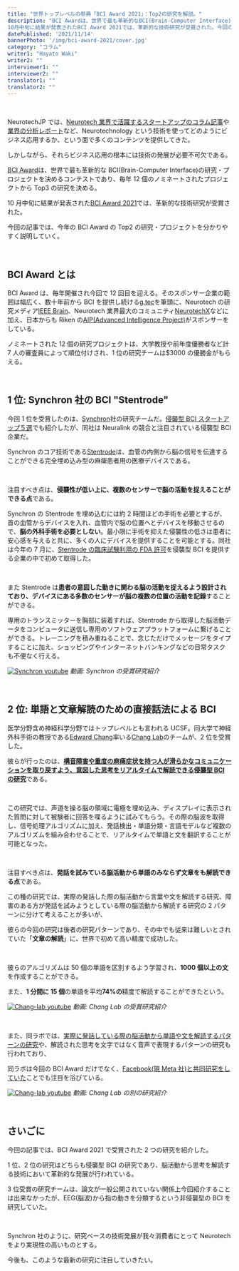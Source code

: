 ```yaml
---
title: "世界トップレベルの祭典「BCI Award 2021」：Top2の研究を解説。"
description: "BCI Awardは、世界で最も革新的なBCI(Brain-Computer Interface)の研究・プロジェクトを決めるコンテストであり、毎年12個のノミネートされたプロジェクトからTop3の研究を決める。
10月中旬に結果が発表されたBCI Award 2021では、革新的な技術研究が受賞された。今回の記事では、今年のBCI AwardのTop2の研究・プロジェクトを分かりやすく説明していく。"
datePublished: '2021/11/14'
bannerPhoto: '/img/bci-award-2021/cover.jpg'
category: "コラム"
writer1: "Hayato Waki"
writer2: ""
interviewer1: ""
interviewer2: ""
translator1: ""
translator2: ""
---
```


&nbsp;

NeurotechJP では、[Neurotech 業界で活躍するスタートアップのコラム記事](https://neurotechjp.com/jp/blog/)や[業界の分析レポート](https://neurotechjp.com/jp/slides/)など、Neurotechnology という技術を使ってどのようにビジネス応用するか、という面で多くのコンテンツを提供してきた。

しかしながら、それらビジネス応用の根本には技術の発展が必要不可欠である。

[BCI Award](https://www.bci-award.com/Home)は、世界で最も革新的な BCI(Brain-Computer Interface)の研究・プロジェクトを決めるコンテストであり、毎年 12 個のノミネートされたプロジェクトから Top3 の研究を決める。

10 月中旬に結果が発表された[BCI Award 2021](https://www.bci-award.com/2021)では、革新的な技術研究が受賞された。

今回の記事では、今年の BCI Award の Top2 の研究・プロジェクトを分かりやすく説明していく。

&nbsp;

## BCI Award とは

BCI Award は、毎年開催され今回で 12 回目を迎える。そのスポンサー企業の範囲は幅広く、数十年前から BCI を提供し続ける[g.tec](https://www.gtec.at/)を筆頭に、Neurotech の研究メディア[IEEE Brain](https://brain.ieee.org/)、Neurotech 業界最大のコミュニティ[NeurotechX](http://neurotechx.com/)などに加え、日本からも Riken の[AIP(Advanced Intelligence Project)](https://aip.riken.jp/)がスポンサーをしている。

ノミネートされた 12 個の研究プロジェクトは、大学教授や前年度優勝者など計 7 人の審査員によって順位付けされ、1 位の研究チームは$3000 の優勝金がもらえる。

&nbsp;

## 1 位: Synchron 社の BCI "Stentrode"

今回 1 位を受賞したのは、[Synchron](https://synchron.com/)社の研究チームだ。[侵襲型 BCI スタートアップ５選](https://neurotechjp.com/jp/blog/5-startups-invasive-bci/)でも紹介したが、同社は Neuralink の競合と注目されている侵襲型 BCI 企業だ。

Synchron のコア技術である[Stentrode](https://synchron.com/stentrode)は、血管の内側から脳の信号を伝達することができる完全埋め込み型の麻痺患者用の医療デバイスである。

&nbsp;

注目すべき点は、**侵襲性が低い上に、複数のセンサーで脳の活動を捉えることができる点**である。

Synchron の Stentrode を埋め込むには約 2 時間ほどの手術を必要とするが、首の血管からデバイスを入れ、血管内で脳の位置へとデバイスを移動させるので、**脳の外科手術を必要としない**。最小限に手術を抑えた侵襲性の低さは患者に安心感を与えると共に、多くの人にデバイスを提供することを可能とする。同社は今年の 7 月に、[Stentrode の臨床試験利用の FDA 許可](https://www.businesswire.com/news/home/20210728005305/en/Synchron-Receives-Green-Light-From-FDA-to-Begin-Breakthrough-Trial-of-Implantable-Brain-Computer-Interface-in-US)を侵襲型 BCI を提供する企業の中で初めて取得した。

&nbsp;

また Stentrode は**患者の意図した動きに関わる脳の活動を捉えるよう設計されており、デバイスにある多数のセンサーが脳の複数の位置の活動を記録**することができる。

専用のトランスミッターを胸部に装着すれば、Stentrode から取得した脳活動データをコンピュータに送信し専用のソフトウェアプラットフォームに繋げることができる。トレーニングを積み重ねることで、念じただけでメッセージをタイプすることに加え、ショッピングやインターネットバンキングなどの日常タスクも不便なく行える。

[![Synchron youtube](https://neurotechjp.com/img/bci-award-2021/synchron.jpg)](https://youtu.be/7Yo8VlMoJPU)
_動画: Synchron の受賞研究紹介_

&nbsp;

## 2 位: 単語と文章解読のための直接話法による BCI

医学分野含め神経科学分野ではトップレベルとも言われる UCSF。同大学で神経外科手術の教授である[Edward Chang](https://profiles.ucsf.edu/edward.chang)率いる[Chang Lab](http://changlab.ucsf.edu/)のチームが、2 位を受賞した。

彼らが行ったのは、[**構音障害や重度の麻痺症状を持つ人が滑らかなコミュニケーションを取り戻すよう、意図した思考をリアルタイムで解読できる侵襲型 BCI の研究**](https://www.nejm.org/doi/full/10.1056/NEJMoa2027540)である。

&nbsp;

この研究では、声道を操る脳の領域に電極を埋め込み、ディスプレイに表示された質問に対して被験者に回答を喋るように試みてもらう。その際の脳波を取得し、信号処理アルゴリズムに加え、発話検出・単語分類・言語モデルなど複数のアルゴリズムを組み合わせることで、リアルタイムで単語と文を翻訳することが可能となった。

&nbsp;

注目すべき点は、**発話を試みている脳活動から単語のみならず文章をも解読できる点**である。

この種の研究では、実際の発話した際の脳活動から言葉や文を解読する研究、障害のある方が発話を試みようとしている際の脳活動から解読する研究の 2 パターンに分けて考えることが多いが、

彼らの今回の研究は後者の研究パターンであり、その中でも従来は難しいとされていた「**文章の解読**」に、世界で初めて高い精度で成功した。

&nbsp;

彼らのアルゴリズムは 50 個の単語を区別するよう学習され、**1000 個以上の文**を作成することができる。

また、**1 分間に 15 個**の単語を平均**74%の**精度で解読することができたという。

[![Chang-lab youtube](https://neurotechjp.com/img/bci-award-2021/ucsf-chang-lab-1.jpg)](https://youtu.be/sJj6bKLr_lQ)
_動画: Chang Lab の受賞研究紹介_

&nbsp;

また、同ラボでは、[実際に発話している際の脳活動から単語や文を解読するパターンの研究](https://www.ucsf.edu/news/2019/04/414296/synthetic-speech-generated-brain-recordings)や、解読された思考を文字ではなく音声で表現するパターンの研究も行われており、

同ラボは今回の BCI Award だけでなく、[Facebook(現 Meta 社)と共同研究をしていた](https://tech.fb.com/bci-milestone-new-research-from-ucsf-with-support-from-facebook-shows-the-potential-of-brain-computer-interfaces-for-restoring-speech-communication/)ことでも注目を浴びている。

[![Chang-lab youtube](https://neurotechjp.com/img/bci-award-2021/ucsf-chang-lab-2.jpg)](https://youtu.be/kbX9FLJ6WKw)
_動画: Chang Lab の別の研究紹介_

&nbsp;

## さいごに

今回の記事では、BCI Award 2021 で受賞された 2 つの研究を紹介した。

1 位、2 位の研究はどちらも侵襲型 BCI の研究であり、脳活動から思考を解読する技術において革新的な発展が行われている。

3 位受賞の研究チームは、論文が一般公開されていない関係上今回紹介することは出来なかったが、EEG(脳波)から指の動きを分類するという非侵襲型の BCI を研究していた。

&nbsp;

Synchron 社のように、研究ベースの技術発展が我々消費者にとって Neurotech をより実現性の高いものとする。

今後も、このような最新の研究に注目していきたい。

